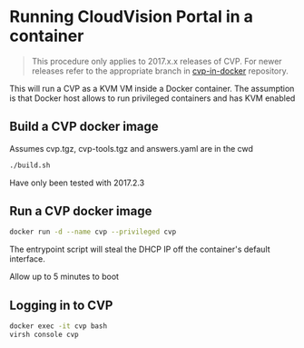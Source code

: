 # Running CloudVision Portal in a container

> This procedure only applies to 2017.x.x releases of CVP. For newer releases
refer to the appropriate branch in [cvp-in-docker](https://github.com/networkop/cvp-in-docker) repository.

This will run a CVP as a KVM VM inside a Docker container. The assumption is that 
Docker host allows to run privileged containers and has KVM enabled

## Build a CVP docker image 

Assumes cvp.tgz, cvp-tools.tgz and answers.yaml are in the cwd

```bash
./build.sh
```
Have only been tested with 2017.2.3

## Run a CVP docker image

```bash
docker run -d --name cvp --privileged cvp
```

The entrypoint script will steal the DHCP IP off the container's default interface.

Allow up to 5 minutes to boot

## Logging in to CVP

```bash
docker exec -it cvp bash
virsh console cvp
```